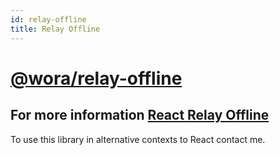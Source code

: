 ```yaml
---
id: relay-offline
title: Relay Offline
---
```


# [@wora/relay-offline](https://github.com/wora)


## For more information [React Relay Offline](https://github.com/morrys/react-relay-offline)

To use this library in alternative contexts to React contact me.